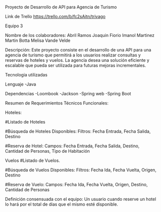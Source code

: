 Proyecto de Desarrollo de API para Agencia de Turismo

Link de Trello https://trello.com/b/fc2sAitn/trivago

Equipo 3

Nombre de los colaboradores:
Abril Ramos
Joaquin Fiorio
Imanol Martinez
Martin Botta
Melisa Vande Velde

Descripción:
Este proyecto consiste en el desarrollo de una API para una agencia de turismo que permitirá a los usuarios realizar consultas y reservas de hoteles y vuelos. La agencia desea una solución eficiente y escalable que pueda ser utilizada para futuras mejoras incrementales.

Tecnologia utilizadas

Lenguaje
-Java
 
Dependencias
-Loombook
-Jackson
-Spring web
-Spring Boot


Resumen de Requerimientos Técnicos Funcionales:

Hoteles:

#Listado de Hoteles

#Búsqueda de Hoteles Disponibles:
Filtros: Fecha Entrada, Fecha Salida, Destino

#Reserva de Hotel:
Campos: Fecha Entrada, Fecha Salida, Destino, Cantidad de Personas, Tipo de Habitación

Vuelos
#Listado de Vuelos.

#Búsqueda de Vuelos Disponibles:
Filtros: Fecha Ida, Fecha Vuelta, Origen, Destino

#Reserva de Vuelo:
Campos: Fecha Ida, Fecha Vuelta, Origen, Destino, Cantidad de Personas

Definición consensuada con el equipo:
Un usuario cuando reserve un hotel lo hará por el total de dias que el mismo esté disponible.


